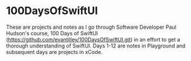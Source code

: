 # 100DaysOfSwiftUI
These are projects and notes as I go through Software Developer Paul Hudson's course,
100 Days of SwiftUI (https://github.com/evantilley/100DaysOfSwiftUI.git) in an effort
to get a thorough understanding of SwiftUI.
Days 1-12 are notes in Playground and subsequent days are projects in xCode.

